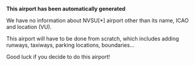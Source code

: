 **This airport has been automatically generated**

We have no information about NVSU[*] airport other than its name, ICAO and location (VU).

This airport will have to be done from scratch, which includes adding runways, taxiways, parking locations, boundaries...

Good luck if you decide to do this airport!
